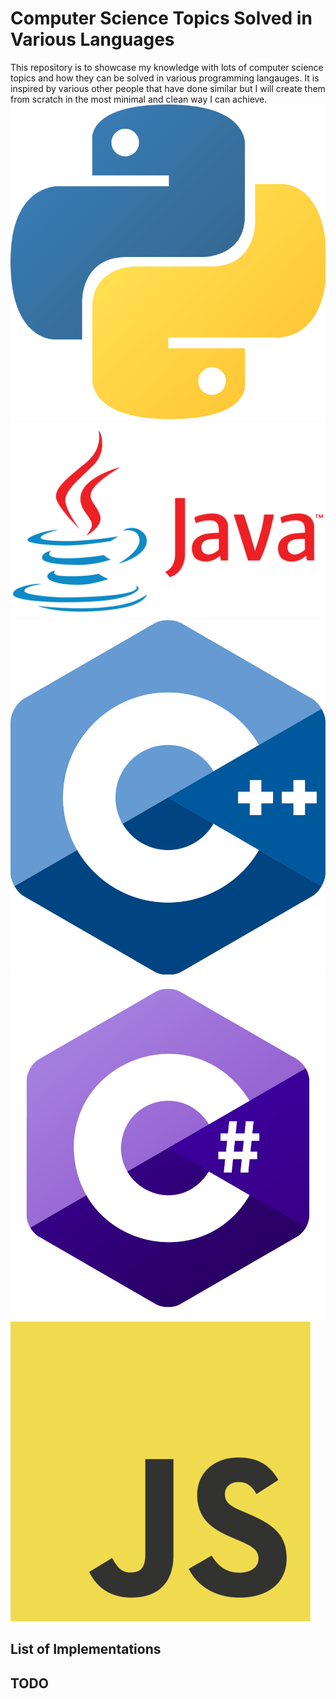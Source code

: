 # Computer Science Topics Solved in Various Languages
This repository is to showcase my knowledge with lots of computer science topics and how they can be solved in various programming langauges. It is inspired by various other people that have done similar but I will create them from scratch in the most minimal and clean way I can achieve.
![py](Images/python-logo.png) ![java](Images/java-logo.png) ![C++](Images/c++-logo.png) ![C#](Images/c-sharp-logo.png) ![JavaScript#](Images/javascript-logo.png)
## List of Implementations

## TODO